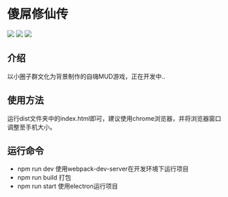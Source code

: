 # 傻屌修仙传

[![](https://img.shields.io/badge/language-vue-4fc08d.svg)](https://cn.vuejs.org/)
[![](https://img.shields.io/badge/weibo-@伟大鱼塘-red.svg)](https://weibo.com/KanzakiHAria)
[![](https://img.shields.io/badge/twitter-@伟大鱼塘-blue.svg)](https://twitter.com/KirisakiAria)

## 介绍
以小圈子群文化为背景制作的自嗨MUD游戏，正在开发中..

## 使用方法
运行dist文件夹中的index.html即可，建议使用chrome浏览器，并将浏览器窗口调整至手机大小。

## 运行命令
* npm run dev 使用webpack-dev-server在开发环境下运行项目
* npm run build 打包
* npm run start 使用electron运行项目

